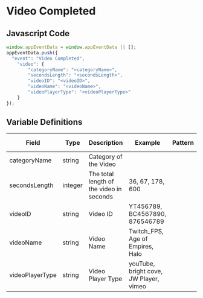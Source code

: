 # Video Completed

### 

## Javascript Code
```js
window.appEventData = window.appEventData || [];
appEventData.push({
  "event": "Video Completed",
    "video": {
        "categoryName": "<categoryName>",
        "secondsLength": "<secondsLength>",
        "videoID": "<videoID>",
        "videoName": "<videoName>",
        "videoPlayerType": "<videoPlayerType>"
    }
});
```

## Variable Definitions

|Field|Type|Description|Example|Pattern|Min Length|Max Length|Minimum|Maximum|Multiple Of|
| --- | --- | --- | --- | --- | --- | --- | --- | --- | --- |
|categoryName|string|Category of the Video||||||||
|secondsLength|integer|The total length of the video in seconds|36, 67, 178, 600||||0|||
|videoID|string|Video ID|YT456789, BC4567890, 876546789|||||||
|videoName|string|Video Name|Twitch\_FPS, Age of Empires, Halo|||||||
|videoPlayerType|string|Video Player Type|youTube, bright cove, JW Player, vimeo|||||||



